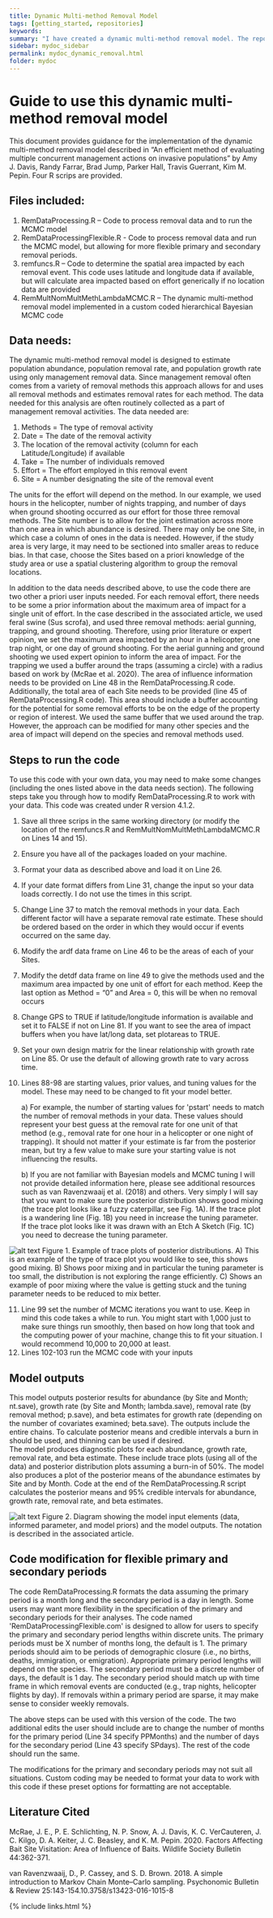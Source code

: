 ```yaml
---
title: Dynamic Multi-method Removal Model 
tags: [getting_started, repositories]
keywords:
summary: "I have created a dynamic multi-method removal model. The repository of the code is found on my GitHub."
sidebar: mydoc_sidebar
permalink: mydoc_dynamic_removal.html
folder: mydoc
---
```


# Guide to use this dynamic multi-method removal model 

This document provides guidance for the implementation of the dynamic multi-method removal model described in “An efficient method of evaluating multiple concurrent management actions on invasive populations” by Amy J. Davis, Randy Farrar, Brad Jump, Parker Hall, Travis Guerrant, Kim M. Pepin.  Four R scrips are provided. 

## Files included:
1.	RemDataProcessing.R – Code to process removal data and to run the MCMC model
2.  RemDataProcessingFlexible.R - Code to process removal data and run the MCMC model, but allowing for more flexible primary and secondary removal periods. 
3.	remfuncs.R – Code to determine the spatial area impacted by each removal event. This code uses latitude and longitude data if available, but will calculate area impacted based on effort generically if no location data are provided
4.	RemMultNomMultMethLambdaMCMC.R – The dynamic multi-method removal model implemented in a custom coded hierarchical Bayesian MCMC code

## Data needs:
The dynamic multi-method removal model is designed to estimate population abundance, population removal rate, and population growth rate using only management removal data. Since management removal often comes from a variety of removal methods this approach allows for and uses all removal methods and estimates removal rates for each method. The data needed for this analysis are often routinely collected as a part of management removal activities. The data needed are:

1.	Methods = The type of removal activity
2.	Date = The date of the removal activity
3.	The location of the removal activity (column for each Latitude/Longitude) if available
4.	Take = The number of individuals removed
5.	Effort = The effort employed in this removal event
6.	Site = A number designating the site of the removal event

The units for the effort will depend on the method. In our example, we used hours in the helicopter, number of nights trapping, and number of days when ground shooting occurred as our effort for those three removal methods. The Site number is to allow for the joint estimation across more than one area in which abundance is desired.  There may only be one Site, in which case a column of ones in the data is needed.  However, if the study area is very large, it may need to be sectioned into smaller areas to reduce bias. In that case, choose the Sites based on a priori knowledge of the study area or use a spatial clustering algorithm to group the removal locations.  

In addition to the data needs described above, to use the code there are two other a priori user inputs needed.  For each removal effort, there needs to be some a prior information about the maximum area of impact for a single unit of effort.  In the case described in the associated article, we used feral swine (Sus scrofa), and used three removal methods: aerial gunning, trapping, and ground shooting.  Therefore, using prior literature or expert opinion, we set the maximum area impacted by an hour in a helicopter, one trap night, or one day of ground shooting.  For the aerial gunning and ground shooting we used expert opinion to inform the area of impact.  For the trapping we used a buffer around the traps (assuming a circle) with a radius based on work by (McRae et al. 2020). The area of influence information needs to be provided on Line 48 in the RemDataProcessing.R code.  Additionally, the total area of each Site needs to be provided (line 45 of RemDataProcessing.R code). This area should include a buffer accounting for the potential for some removal efforts to be on the edge of the property or region of interest.  We used the same buffer that we used around the trap.  However, the approach can be modified for many other species and the area of impact will depend on the species and removal methods used. 

## Steps to run the code
To use this code with your own data, you may need to make some changes (including the ones listed above in the data needs section).  The following steps take you through how to modify RemDataProcessing.R to work with your data. This code was created under R version 4.1.2. 

1.	Save all three scrips in the same working directory (or modify the location of the remfuncs.R and RemMultNomMultMethLambdaMCMC.R on Lines 14 and 15).
2.	Ensure you have all of the packages loaded on your machine. 
3.	Format your data as described above and load it on Line 26. 
4.	If your date format differs from Line 31, change the input so your data loads correctly. I do not use the times in this script. 
5.	Change Line 37 to match the removal methods in your data. Each different factor will have a separate removal rate estimate.  These should be ordered based on the order in which they would occur if events occurred on the same day. 
6.	Modify the ardf data frame on Line 46 to be the areas of each of your Sites.
7.	Modify the detdf data frame on line 49 to give the methods used and the maximum area impacted by one unit of effort for each method.  Keep the last option as Method = “0” and Area = 0, this will be when no removal occurs
8.	Change GPS to TRUE if latitude/longitude information is available and set it to FALSE if not on Line 81. If you want to see the area of impact buffers when you have lat/long data, set plotareas to TRUE.
9.	Set your own design matrix for the linear relationship with growth rate on Line 85.  Or use the default of allowing growth rate to vary across time. 
10.	Lines 88-98 are starting values, prior values, and tuning values for the model.  These may need to be changed to fit your model better.

    a) For example, the number of starting values for 'pstart' needs to match the number of removal methods in your data. These values should represent your best guess at the removal rate for one unit of that method (e.g., removal rate for one hour in a helicopter or one night of trapping). It should not matter if your estimate is far from the posterior mean, but try a few value to make sure your starting value is not influencing the results. 
    
    b) If you are not familiar with Bayesian models and MCMC tuning I will not provide detailed information here, please see additional resources such as van Ravenzwaaij et al. (2018) and others. Very simply I will say that you want to make sure the posterior distribution shows good mixing (the trace plot looks like a fuzzy caterpillar, see Fig. 1A). If the trace plot is a wandering line (Fig. 1B) you need in increase the tuning parameter. If the trace plot looks like it was drawn with an Etch A Sketch (Fig. 1C) you need to decrease the tuning parameter.
  
![alt text](https://github.com/AmyJDavis/Dynamic-multi-method-removal-model/blob/main/MCMC_Tuning.jpg?raw=true)
Figure 1. Example of trace plots of posterior distributions. A) This is an example of the type of trace plot you would like to see, this shows good mixing. B) Shows poor mixing and in particular the tuning parameter is too small, the distribution is not exploring the range efficiently. C) Shows an example of poor mixing where the value is getting stuck and the tuning parameter needs to be reduced to mix better. 

11.	Line 99 set the number of MCMC iterations you want to use.  Keep in mind this code takes a while to run. You might start with 1,000 just to make sure things run smoothly, then based on how long that took and the computing power of your machine, change this to fit your situation. I would recommend 10,000 to 20,000 at least.  
12.	Lines 102-103 run the MCMC code with your inputs

## Model outputs
This model outputs posterior results for abundance (by Site and Month; nt.save), growth rate (by Site and Month; lambda.save), removal rate (by removal method; p.save), and beta estimates for growth rate (depending on the number of covariates examined; beta.save).  The outputs include the entire chains.  To calculate posterior means and credible intervals a burn in should be used, and thinning can be used if desired.  
The model produces diagnostic plots for each abundance, growth rate, removal rate, and beta estimate.  These include trace plots (using all of the data) and posterior distribution plots assuming a burn-in of 50%. The model also produces a plot of the posterior means of the abundance estimates by Site and by Month. 
Code at the end of the RemDataProcessing.R script calculates the posterior means and 95% credible intervals for abundance, growth rate, removal rate, and beta estimates.  

![alt text](https://github.com/AmyJDavis/Dynamic-multi-method-removal-model/blob/main/ModelFlow.jpg?raw=true)
Figure 2. Diagram showing the model input elements (data, informed parameter, and model priors) and the model outputs.  The notation is described in the associated article. 


## Code modification for flexible primary and secondary periods
The code RemDataProcessing.R formats the data assuming the primary period is a month long and the secondary period is a day in length.  Some users may want more flexibility in the specification of the primary and secondary periods for their analyses.  The code named 'RemDataProcessingFlexible.com' is designed to allow for users to specify the primary and secondary period lengths within discrete units.  The primary periods must be X number of months long, the default is 1.  The primary periods should aim to be periods of demographic closure (i.e., no births, deaths, immigration, or emigration).  Appropriate primary period lengths will depend on the species.  The secondary period must be a discrete number of days, the default is 1 day.  The secondary period should match up with time frame in which removal events are conducted (e.g., trap nights, helicopter flights by day). If removals within a primary period are sparse, it may make sense to consider weekly removals.  

The above steps can be used with this version of the code.  The two additional edits the user should include are to change the number of months for the primary period (Line 34 specify PPMonths) and the number of days for the secondary period (Line 43 specify SPdays). The rest of the code should run the same.  

The modifications for the primary and secondary periods may not suit all situations. Custom coding may be needed to format your data to work with this code if these preset options for formatting are not acceptable.  

## Literature Cited
McRae, J. E., P. E. Schlichting, N. P. Snow, A. J. Davis, K. C. VerCauteren, J. C. Kilgo, D. A. Keiter, J. C. Beasley, and K. M. Pepin. 2020. Factors Affecting Bait Site Visitation: Area of Influence of Baits. Wildlife Society Bulletin 44:362-371.

van Ravenzwaaij, D., P. Cassey, and S. D. Brown. 2018. A simple introduction to Markov Chain Monte–Carlo sampling. Psychonomic Bulletin & Review 25:143-154.10.3758/s13423-016-1015-8

{% include links.html %}
